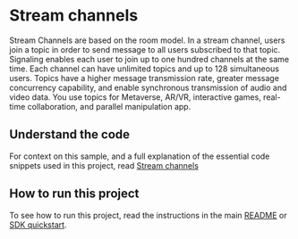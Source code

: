 # Stream channels

Stream Channels are based on the room model. In a stream channel, users join a topic in order to send message to all users subscribed to that topic. Signaling enables each user to join up to one hundred channels at the same time. Each channel can have unlimited topics and up to 128 simultaneous users. Topics have a higher message transmission rate, greater message concurrency capability, and enable synchronous transmission of audio and video data. You use topics for Metaverse, AR/VR, interactive games, real-time collaboration, and parallel manipulation app.

## Understand the code

For context on this sample, and a full explanation of the essential code snippets used in this project, read [Stream channels](https://docs.agora.io/en/signaling/get-started/stream-channel?platform=linux-cpp)


## How to run this project

To see how to run this project, read the instructions in the main [README](../README.md) or [SDK quickstart](https://docs.agora.io/en/signaling/get-started/get-started-sdk).

